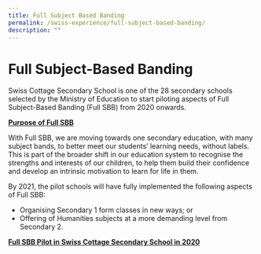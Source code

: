 ```yaml
---
title: Full Subject Based Banding
permalink: /swiss-experience/full-subject-based-banding/
description: ""
---
```

# Full Subject-Based Banding

Swiss Cottage Secondary School is one of the 28 secondary schools selected by the Ministry of Education to start piloting aspects of Full Subject-Based Banding (Full SBB) from 2020 onwards.

<b><u>Purpose of Full SBB</u></b>

With Full SBB, we are moving towards one secondary education, with many subject bands, to better meet our students’ learning needs, without labels. This is part of the broader shift in our education system to recognise the strengths and interests of our children, to help them build their confidence and develop an intrinsic motivation to learn for life in them.

By 2021, the pilot schools will have fully implemented the following aspects of Full SBB:

*   Organising Secondary 1 form classes in new ways; or
*   Offering of Humanities subjects at a more demanding level from Secondary 2.

<b><u>Full SBB Pilot in Swiss Cottage Secondary School in 2020</u></b>